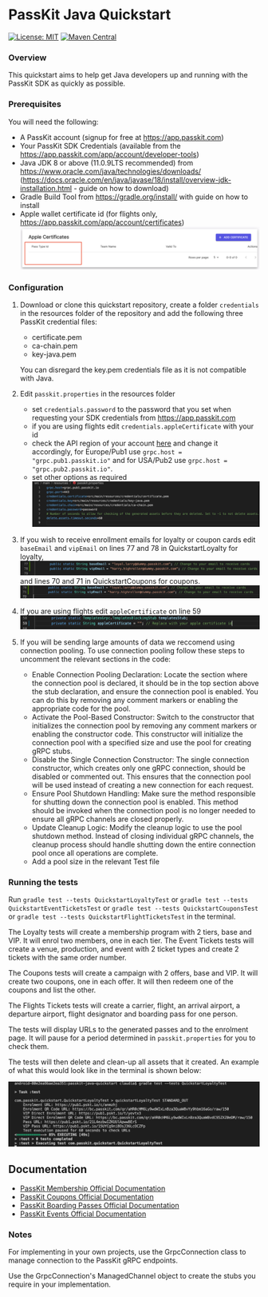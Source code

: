 # PassKit Java Quickstart

[![License: MIT](https://img.shields.io/badge/License-MIT-yellow.svg)](https://opensource.org/licenses/MIT)
[![Maven Central](https://img.shields.io/maven-central/v/com.passkit.grpc/sdk.svg?label=Maven%20Central)](https://search.maven.org/artifact/com.passkit.grpc/sdk)

### Overview

This quickstart aims to help get Java developers up and running with the PassKit SDK as quickly as possible.

### Prerequisites

You will need the following:

- A PassKit account (signup for free at https://app.passkit.com)
- Your PassKit SDK Credentials (available from the https://app.passkit.com/app/account/developer-tools)
- Java JDK 8 or above (11.0.9LTS recommended) from https://www.oracle.com/java/technologies/downloads/ (https://docs.oracle.com/en/java/javase/18/install/overview-jdk-installation.html - guide on how to download)
- Gradle Build Tool from https://gradle.org/install/ with guide on how to install
- Apple wallet certificate id (for flights only, https://app.passkit.com/app/account/certificates)
  ![ScreenShot](src/main/resources/images/readme/certificate.png)

### Configuration

1. Download or clone this quickstart repository, create a folder `credentials` in the resources folder of the repository and add the following three PassKit credential files:

   - certificate.pem
   - ca-chain.pem
   - key-java.pem

   You can disregard the key.pem credentials file as it is not compatible with Java.

2. Edit `passkit.properties` in the resources folder

   - set `credentials.password` to the password that you set when requesting your SDK credentials from https://app.passkit.com
   - if you are using flights edit `credentials.appleCertificate` with your id
   - check the API region of your account [here](https://app.passkit.com/app/account/developer-tools) and change it accordingly, for Europe/Pub1 use `grpc.host = "grpc.pub1.passkit.io"` and for USA/Pub2 use `grpc.host = "grpc.pub2.passkit.io"`.
   - set other options as required
     ![ScreenShot](src/main/resources/images/readme/properties.png)

3. If you wish to receive enrollment emails for loyalty or coupon cards edit `baseEmail` and `vipEmail` on lines 77 and 78 in QuickstartLoyalty for loyalty,
   ![ScreenShot](src/main/resources/images/readme/loyalty-email.png)
   and lines 70 and 71 in QuickstartCoupons for coupons.
   ![ScreenShot](src/main/resources/images/readme/coupons-email.png)

4. If you are using flights edit `appleCertificate` on line 59
   ![ScreenShot](src/main/resources/images/readme/apple-certificate.png)

5. If you will be sending large amounts of data we reccomend using connection pooling. To use connection pooling follow these steps to uncomment the relevant sections in the code:
   - Enable Connection Pooling Declaration: Locate the section where the connection pool is declared, it should be in the top section above the stub declaration, and ensure the connection pool is enabled. You can do this by removing any comment markers or enabling the appropriate code for the pool.
   - Activate the Pool-Based Constructor: Switch to the constructor that initializes the connection pool by removing any comment markers or enabling the constructor code. This constructor will initialize the connection pool with a specified size and use the pool for creating gRPC stubs.
   - Disable the Single Connection Constructor: The single connection constructor, which creates only one gRPC connection, should be disabled or commented out. This ensures that the connection pool will be used instead of creating a new connection for each request.
   - Ensure Pool Shutdown Handling: Make sure the method responsible for shutting down the connection pool is enabled. This method should be invoked when the connection pool is no longer needed to ensure all gRPC channels are closed properly.
   - Update Cleanup Logic: Modify the cleanup logic to use the pool shutdown method. Instead of closing individual gRPC channels, the cleanup process should handle shutting down the entire connection pool once all operations are complete.
   - Add a pool size in the relevant Test file

### Running the tests

Run `gradle test --tests QuickstartLoyaltyTest` or `gradle test --tests QuickstartEventTicketsTest` or `gradle test --tests QuickstartCouponsTest` or `gradle test --tests QuickstartFlightTicketsTest` in the terminal.

The Loyalty tests will create a membership program with 2 tiers, base and VIP. It will enrol two members, one in each tier.
The Event Tickets tests will create a venue, production, and event with 2 ticket types and create 2 tickets with the same order number.

The Coupons tests will create a campaign with 2 offers, base and VIP. It will create two coupons, one in each offer. It will then redeem one of the coupons and list the other.

The Flights Tickets tests will create a carrier, flight, an arrival airport, a departure airport, flight designator and boarding pass for one person.

The tests will display URLs to the generated passes and to the enrolment page. It will pause for a period determined in `passkit.properties` for you to check them.

The tests will then delete and clean-up all assets that it created.
An example of what this would look like in the terminal is shown below:

![ScreenShot](src/main/resources/images/readme/loyalty-test.png)

## Documentation

- [PassKit Membership Official Documentation](https://docs.passkit.io/protocols/member)
- [PassKit Coupons Official Documentation](https://docs.passkit.io/protocols/coupon)
- [PassKit Boarding Passes Official Documentation](https://docs.passkit.io/protocols/boarding)
- [PassKit Events Official Documentation](https://docs.passkit.io/protocols/event-tickets/)

### Notes

For implementing in your own projects, use the GrpcConnection class to manage connection to the PassKit gRPC endpoints.

Use the GrpcConnection's ManagedChannel object to create the stubs you require in your implementation.
